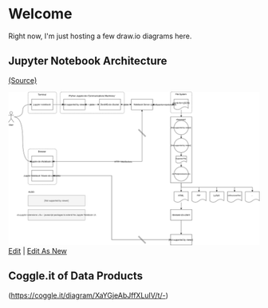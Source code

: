 # Welcome

Right now, I'm just hosting a few draw.io diagrams here.


## Jupyter Notebook Architecture
[(Source)](https://jupyter.readthedocs.io/en/latest/architecture/how_jupyter_ipython_work.html)

![Diagram](jupyter_notebook_architecture.svg)
<a href="https://www.draw.io/#Hpanningforbacon%2Fpanningforbacon.github.io%2Fmaster%2Fjupyter_notebook_architecture.drawio" target="_blank">Edit</a> | <a href="https://www.draw.io/#Uhttps%3A%2F%2Fpanningforbacon.github.io%2Fjupyter_notebook_architecture.svg" target="_blank">Edit As New</a>

## Coggle.it of Data Products
(https://coggle.it/diagram/XaYGjeAbJffXLuIV/t/-)
